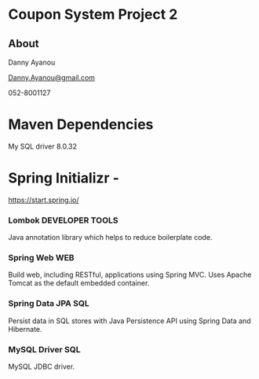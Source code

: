 # Coupon System Project 2

## About
Danny Ayanou

Danny.Ayanou@gmail.com

052-8001127
# Maven Dependencies
My SQL driver 8.0.32

# Spring Initializr  -
https://start.spring.io/
### Lombok DEVELOPER TOOLS
Java annotation library which helps to reduce boilerplate code.

### Spring Web WEB
Build web, including RESTful, applications using Spring MVC. Uses Apache Tomcat as the default embedded container.

### Spring Data JPA SQL
Persist data in SQL stores with Java Persistence API using Spring Data and Hibernate.

### MySQL Driver SQL
MySQL JDBC driver.